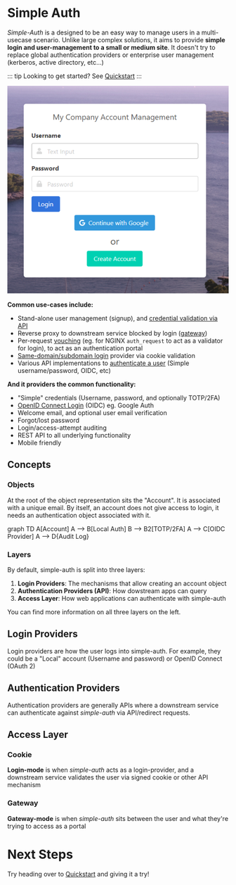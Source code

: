 # Simple Auth

*Simple-Auth* is a designed to be an easy way to manage users in a multi-usecase scenario.  Unlike large complex solutions, it aims
to provide **simple login and user-management to a small or medium site**.  It doesn't try to replace global authentication providers
or enterprise user management (kerberos, active directory, etc...)

::: tip
Looking to get started? See [Quickstart](quickstart)
:::

![Simpleauth](./simpleauth.png)

**Common use-cases include:**

- Stand-alone user management (signup), and [credential validation via API](/authenticators/simple)
- Reverse proxy to downstream service blocked by login ([gateway](/access/gateway))
- Per-request [vouching](/authenticators/vouch) (eg. for NGINX `auth_request` to act as a validator for login), to act as an authentication portal
- [Same-domain/subdomain login](/access/cookie) provider via cookie validation
- Various API implementations to [authenticate a user](/login) (Simple username/password, OIDC, etc)

**And it providers the common functionality:**

- "Simple" credentials (Username, password, and optionally TOTP/2FA)
- [OpenID Connect Login](/login/oidc) (OIDC) eg. Google Auth
- Welcome email, and optional user email verification
- Forgot/lost password
- Login/access-attempt auditing
- <a :href="`${$themeConfig.docsUrl}/api`">REST API</a> to all underlying functionality
- Mobile friendly

## Concepts

### Objects

At the root of the object representation sits the "Account". It is associated with
a unique email.  By itself, an account does not give access to login, it needs
an authentication object associated with it.

<mermaid>
graph TD
A[Account]
A --> B[Local Auth]
B --> B2[TOTP/2FA]
A --> C[OIDC Provider]
A --> D{Audit Log}
</mermaid>

### Layers

By default, simple-auth is split into three layers:

1. **Login Providers**: The mechanisms that allow creating an account object
1. **Authentication Providers (API)**: How dowstream apps can query
1. **Access Layer**: How web applications can authenticate with simple-auth

You can find more information on all three layers on the left.

## Login Providers

Login providers are how the user logs into simple-auth.  For example, they could be a "Local" account (Username and password) or OpenID Connect (OAuth 2)

## Authentication Providers

Authentication providers are generally APIs where a downstream service can authenticate against *simple-auth* via API/redirect requests.

## Access Layer

### Cookie

**Login-mode** is when *simple-auth* acts as a login-provider, and a downstream service validates the user via signed cookie or other API mechanism


### Gateway
**Gateway-mode** is when *simple-auth* sits between the user and what they're trying to access as a portal

# Next Steps

Try heading over to [Quickstart](quickstart) and giving it a try!
